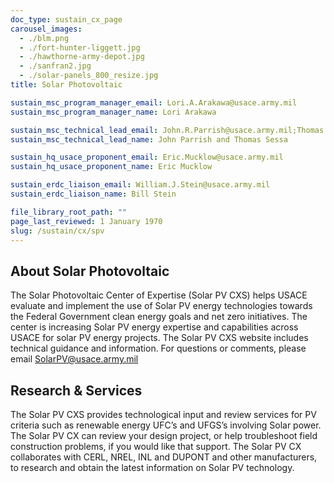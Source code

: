 ```yaml
---
doc_type: sustain_cx_page
carousel_images:
  - ./blm.png
  - ./fort-hunter-liggett.jpg
  - ./hawthorne-army-depot.jpg
  - ./sanfran2.jpg
  - ./solar-panels_800_resize.jpg
title: Solar Photovoltaic

sustain_msc_program_manager_email: Lori.A.Arakawa@usace.army.mil
sustain_msc_program_manager_name: Lori Arakawa

sustain_msc_technical_lead_email: John.R.Parrish@usace.army.mil;Thomas.E.Sessa@usace.army.mil
sustain_msc_technical_lead_name: John Parrish and Thomas Sessa

sustain_hq_usace_proponent_email: Eric.Mucklow@usace.army.mil
sustain_hq_usace_proponent_name: Eric Mucklow

sustain_erdc_liaison_email: William.J.Stein@usace.army.mil
sustain_erdc_liaison_name: Bill Stein

file_library_root_path: ""
page_last_reviewed: 1 January 1970
slug: /sustain/cx/spv
---
```


## About Solar Photovoltaic

The Solar Photovoltaic Center of Expertise (Solar PV CXS) helps USACE evaluate and implement the use of Solar PV energy technologies towards the Federal Government clean energy goals and net zero initiatives. The center is increasing Solar PV energy expertise and capabilities across USACE for solar PV energy projects. The Solar PV CXS website includes technical guidance and information. For questions or comments, please email SolarPV@usace.army.mil

## Research & Services

The Solar PV CXS provides technological input and review services for PV criteria such as renewable energy UFC’s and UFGS’s involving Solar power. The Solar PV CX can review your design project, or help troubleshoot field construction problems, if you would like that support. The Solar PV CX collaborates with CERL, NREL, INL and DUPONT and other manufacturers, to research and obtain the latest information on Solar PV technology.
